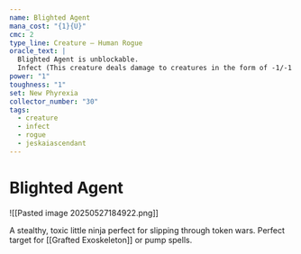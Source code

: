 ```yaml
---
name: Blighted Agent
mana_cost: "{1}{U}"
cmc: 2
type_line: Creature — Human Rogue
oracle_text: |
  Blighted Agent is unblockable.
  Infect (This creature deals damage to creatures in the form of -1/-1 counters and to players in the form of poison counters.)
power: "1"
toughness: "1"
set: New Phyrexia
collector_number: "30"
tags:
  - creature
  - infect
  - rogue
  - jeskaiascendant
---
```

# Blighted Agent

![[Pasted image 20250527184922.png]]

A stealthy, toxic little ninja perfect for slipping through token wars. Perfect target for [[Grafted Exoskeleton]] or pump spells.